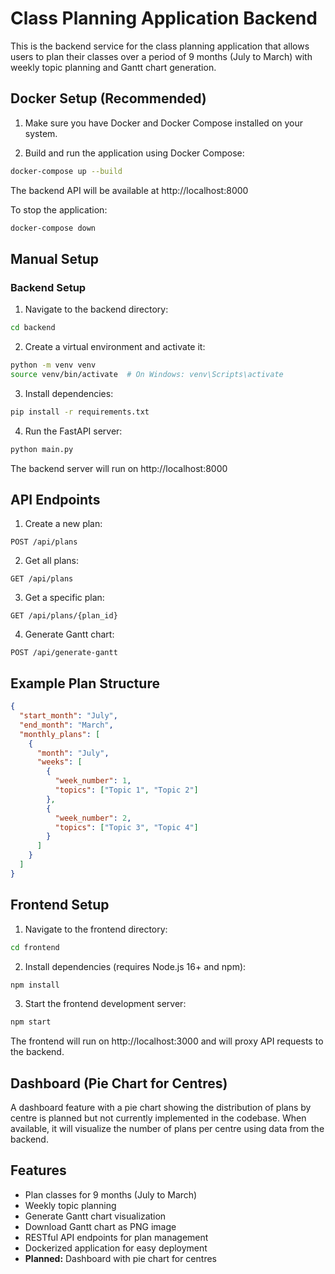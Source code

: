 # Class Planning Application Backend

This is the backend service for the class planning application that allows users to plan their classes over a period of 9 months (July to March) with weekly topic planning and Gantt chart generation.

## Docker Setup (Recommended)

1. Make sure you have Docker and Docker Compose installed on your system.

2. Build and run the application using Docker Compose:
```bash
docker-compose up --build
```

The backend API will be available at http://localhost:8000

To stop the application:
```bash
docker-compose down
```

## Manual Setup

### Backend Setup

1. Navigate to the backend directory:
```bash
cd backend
```

2. Create a virtual environment and activate it:
```bash
python -m venv venv
source venv/bin/activate  # On Windows: venv\Scripts\activate
```

3. Install dependencies:
```bash
pip install -r requirements.txt
```

4. Run the FastAPI server:
```bash
python main.py
```

The backend server will run on http://localhost:8000

## API Endpoints

1. Create a new plan:
```
POST /api/plans
```

2. Get all plans:
```
GET /api/plans
```

3. Get a specific plan:
```
GET /api/plans/{plan_id}
```

4. Generate Gantt chart:
```
POST /api/generate-gantt
```

## Example Plan Structure

```json
{
  "start_month": "July",
  "end_month": "March",
  "monthly_plans": [
    {
      "month": "July",
      "weeks": [
        {
          "week_number": 1,
          "topics": ["Topic 1", "Topic 2"]
        },
        {
          "week_number": 2,
          "topics": ["Topic 3", "Topic 4"]
        }
      ]
    }
  ]
}
```

## Frontend Setup

1. Navigate to the frontend directory:
```bash
cd frontend
```

2. Install dependencies (requires Node.js 16+ and npm):
```bash
npm install
```

3. Start the frontend development server:
```bash
npm start
```

The frontend will run on http://localhost:3000 and will proxy API requests to the backend.

## Dashboard (Pie Chart for Centres)

A dashboard feature with a pie chart showing the distribution of plans by centre is planned but not currently implemented in the codebase. When available, it will visualize the number of plans per centre using data from the backend.

## Features

- Plan classes for 9 months (July to March)
- Weekly topic planning
- Generate Gantt chart visualization
- Download Gantt chart as PNG image
- RESTful API endpoints for plan management
- Dockerized application for easy deployment
- **Planned:** Dashboard with pie chart for centres 